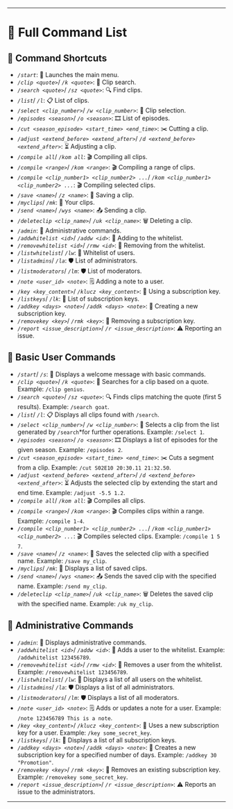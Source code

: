 
---

# 📝 Full Command List

## 🚀 Command Shortcuts

- *`/start`*: 👋 Launches the main menu.
- *`/clip <quote>`*/ *`/k <quote>`*: 🎥 Clip search.
- *`/search <quote>`*/ *`/sz <quote>`*: 🔍 Find clips.
- *`/list`*/ *`/l`*: 📋 List of clips.
- *`/select <clip_number>`*/ *`/w <clip_number>`*: 🎯 Clip selection.
- *`/episodes <season>`*/ *`/o <season>`*: 🎞️ List of episodes.
- *`/cut <season_episode> <start_time> <end_time>`*: ✂️ Cutting a clip.
- *`/adjust <extend_before> <extend_after>`*/ *`/d <extend_before> <extend_after>`*: ⏳ Adjusting a clip.
- *`/compile all`*/ *`/kom all`*: 🎬 Compiling all clips.
- *`/compile <range>`*/ *`/kom <range>`*: 🎬 Compiling a range of clips.
- *`/compile <clip_number1> <clip_number2> ...`*/ *`/kom <clip_number1> <clip_number2> ...`*: 🎬 Compiling selected clips.
- *`/save <name>`*/ *`/z <name>`*: 💾 Saving a clip.
- *`/myclips`*/ *`/mk`*: 📂 Your clips.
- *`/send <name>`*/ *`/wys <name>`*: 📤 Sending a clip.
- *`/deleteclip <clip_name>`*/ *`/uk <clip_name>`*: 🗑️ Deleting a clip.
- *`/admin`*: 🔧 Administrative commands.
- *`/addwhitelist <id>`*/ *`/addw <id>`*: 📝 Adding to the whitelist.
- *`/removewhitelist <id>`*/ *`/rmw <id>`*: 🚫 Removing from the whitelist.
- *`/listwhitelist`*/ *`/lw`*: 📄 Whitelist of users.
- *`/listadmins`*/ *`/la`*: 🛡️ List of administrators.
- *`/listmoderators`*/ *`/lm`*: 🛡️ List of moderators.
- *`/note <user_id> <note>`*: 🗒️ Adding a note to a user.
- *`/key <key_content>`*/ *`/klucz <key_content>`*: 🔑 Using a subscription key.
- *`/listkeys`*/ *`/lk`*: 🔑 List of subscription keys.
- *`/addkey <days> <note>`*/ *`/addk <days> <note>`*: 🔑 Creating a new subscription key.
- *`/removekey <key>`*/ *`/rmk <key>`*: 🚫 Removing a subscription key.
- *`/report <issue_description>`*/ *`/r <issue_description>`*: ⚠️ Reporting an issue.

## 👥 Basic User Commands

- *`/start`*/ *`/s`*: 👋 Displays a welcome message with basic commands.
- *`/clip <quote>`*/ *`/k <quote>`*: 🎥 Searches for a clip based on a quote. Example: `/clip genius`.
- *`/search <quote>`*/ *`/sz <quote>`*: 🔍 Finds clips matching the quote (first 5 results). Example: `/search goat`.
- *`/list`*/ *`/l`*: 📋 Displays all clips found with `/search`.
- *`/select <clip_number>`*/ *`/w <clip_number>`*: 🎯 Selects a clip from the list generated by `/search`*for further operations. Example: `/select 1`.
- *`/episodes <season>`*/ *`/o <season>`*: 🎞️ Displays a list of episodes for the given season. Example: `/episodes 2`.
- *`/cut <season_episode> <start_time> <end_time>`*: ✂️ Cuts a segment from a clip. Example: `/cut S02E10 20:30.11 21:32.50`.
- *`/adjust <extend_before> <extend_after>`*/ *`/d <extend_before> <extend_after>`*: ⏳ Adjusts the selected clip by extending the start and end time. Example: `/adjust -5.5 1.2`.
- *`/compile all`*/ *`/kom all`*: 🎬 Compiles all clips.
- *`/compile <range>`*/ *`/kom <range>`*: 🎬 Compiles clips within a range. Example: `/compile 1-4`.
- *`/compile <clip_number1> <clip_number2> ...`*/ *`/kom <clip_number1> <clip_number2> ...`*: 🎬 Compiles selected clips. Example: `/compile 1 5 7`.
- *`/save <name>`*/ *`/z <name>`*: 💾 Saves the selected clip with a specified name. Example: `/save my_clip`.
- *`/myclips`*/ *`/mk`*: 📂 Displays a list of saved clips.
- *`/send <name>`*/ *`/wys <name>`*: 📤 Sends the saved clip with the specified name. Example: `/send my_clip`.
- *`/deleteclip <clip_name>`*/ *`/uk <clip_name>`*: 🗑️ Deletes the saved clip with the specified name. Example: `/uk my_clip`.

## 🔧 Administrative Commands

- *`/admin`*: 🔧 Displays administrative commands.
- *`/addwhitelist <id>`*/ *`/addw <id>`*: 📝 Adds a user to the whitelist. Example: `/addwhitelist 123456789`.
- *`/removewhitelist <id>`*/ *`/rmw <id>`*: 🚫 Removes a user from the whitelist. Example: `/removewhitelist 123456789`.
- *`/listwhitelist`*/ *`/lw`*: 📄 Displays a list of all users on the whitelist.
- *`/listadmins`*/ *`/la`*: 🛡️ Displays a list of all administrators.
- *`/listmoderators`*/ *`/lm`*: 🛡️ Displays a list of all moderators.
- *`/note <user_id> <note>`*: 🗒️ Adds or updates a note for a user. Example: `/note 123456789 This is a note`.
- *`/key <key_content>`*/ *`/klucz <key_content>`*: 🔑 Uses a new subscription key for a user. Example: `/key some_secret_key`.
- *`/listkeys`*/ *`/lk`*: 🔑 Displays a list of all subscription keys.
- *`/addkey <days> <note>`*/ *`/addk <days> <note>`*: 🔑 Creates a new subscription key for a specified number of days. Example: `/addkey 30 "Promotion"`.
- *`/removekey <key>`*/ *`/rmk <key>`*: 🚫 Removes an existing subscription key. Example: `/removekey some_secret_key`.
- *`/report <issue_description>`*/ *`/r <issue_description>`*: ⚠️ Reports an issue to the administrators.

---
